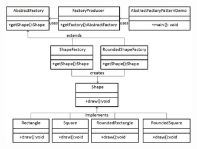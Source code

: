 ![](https://github.com/learniteasy/design-patterns/blob/master/docs/abstractfactory_pattern_uml_diagram.jpg?raw=true)
